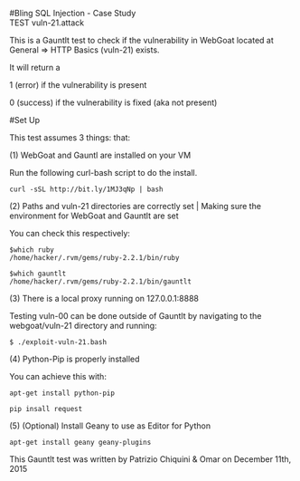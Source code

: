 
#Bling SQL Injection	-		Case Study 	
TEST vuln-21.attack

This is a Gauntlt test to check if the vulnerability in WebGoat 
located at General => HTTP Basics (vuln-21) exists.

It will return a

1 (error) if the vulnerability is present

0 (success) if the vulnerability is fixed (aka not present)


#Set Up

This test assumes 3 things: that:

(1) WebGoat and Gauntl are installed on your VM

Run the following curl-bash script to do the install.  

	curl -sSL http://bit.ly/1MJ3qNp | bash


(2) Paths and vuln-21 directories are correctly set | 
Making sure the environment for WebGoat and Gauntlt are set 

You can check this respectively:

	$which ruby
	/home/hacker/.rvm/gems/ruby-2.2.1/bin/ruby

	$which gauntlt
	/home/hacker/.rvm/gems/ruby-2.2.1/bin/gauntlt


(3) There is a local proxy running on 127.0.0.1:8888

Testing vuln-00 can be done outside of Gauntlt by navigating to the webgoat/vuln-21 directory and running:

	$ ./exploit-vuln-21.bash

(4) Python-Pip is properly installed

You can achieve this with: 

	apt-get install python-pip

	pip insall request
	
	
(5)	(Optional) Install Geany to use as Editor for Python 

	apt-get install geany geany-plugins




This Gauntlt test was written by Patrizio Chiquini & Omar   on December 11th, 2015 
